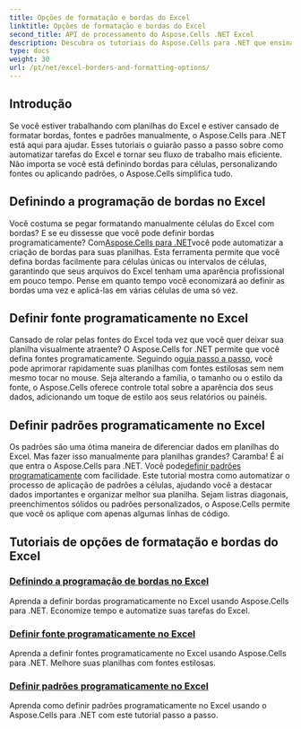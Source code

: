```yaml
---
title: Opções de formatação e bordas do Excel
linktitle: Opções de formatação e bordas do Excel
second_title: API de processamento do Aspose.Cells .NET Excel
description: Descubra os tutoriais do Aspose.Cells para .NET que ensinam como definir programaticamente bordas, fontes e padrões do Excel, economizando tempo e aprimorando suas planilhas.
type: docs
weight: 30
url: /pt/net/excel-borders-and-formatting-options/
---
```

## Introdução

Se você estiver trabalhando com planilhas do Excel e estiver cansado de formatar bordas, fontes e padrões manualmente, o Aspose.Cells para .NET está aqui para ajudar. Esses tutoriais o guiarão passo a passo sobre como automatizar tarefas do Excel e tornar seu fluxo de trabalho mais eficiente. Não importa se você está definindo bordas para células, personalizando fontes ou aplicando padrões, o Aspose.Cells simplifica tudo.

## Definindo a programação de bordas no Excel

 Você costuma se pegar formatando manualmente células do Excel com bordas? E se eu dissesse que você pode definir bordas programaticamente? Com[Aspose.Cells para .NET](./setting-border/)você pode automatizar a criação de bordas para suas planilhas. Esta ferramenta permite que você defina bordas facilmente para células únicas ou intervalos de células, garantindo que seus arquivos do Excel tenham uma aparência profissional em pouco tempo. Pense em quanto tempo você economizará ao definir as bordas uma vez e aplicá-las em várias células de uma só vez.

## Definir fonte programaticamente no Excel

 Cansado de rolar pelas fontes do Excel toda vez que você quer deixar sua planilha visualmente atraente? O Aspose.Cells for .NET permite que você defina fontes programaticamente. Seguindo o[guia passo a passo](./setting-font/), você pode aprimorar rapidamente suas planilhas com fontes estilosas sem nem mesmo tocar no mouse. Seja alterando a família, o tamanho ou o estilo da fonte, o Aspose.Cells oferece controle total sobre a aparência dos seus dados, adicionando um toque de estilo aos seus relatórios ou painéis.

## Definir padrões programaticamente no Excel

Os padrões são uma ótima maneira de diferenciar dados em planilhas do Excel. Mas fazer isso manualmente para planilhas grandes? Caramba! É aí que entra o Aspose.Cells para .NET. Você pode[definir padrões programaticamente](./setting-pattern/) com facilidade. Este tutorial mostra como automatizar o processo de aplicação de padrões a células, ajudando você a destacar dados importantes e organizar melhor sua planilha. Sejam listras diagonais, preenchimentos sólidos ou padrões personalizados, o Aspose.Cells permite que você os aplique com apenas algumas linhas de código.

## Tutoriais de opções de formatação e bordas do Excel
### [Definindo a programação de bordas no Excel](./setting-border/)
Aprenda a definir bordas programaticamente no Excel usando Aspose.Cells para .NET. Economize tempo e automatize suas tarefas do Excel.
### [Definir fonte programaticamente no Excel](./setting-font/)
Aprenda a definir fontes programaticamente no Excel usando Aspose.Cells para .NET. Melhore suas planilhas com fontes estilosas.
### [Definir padrões programaticamente no Excel](./setting-pattern/)
Aprenda como definir padrões programaticamente no Excel usando o Aspose.Cells para .NET com este tutorial passo a passo.